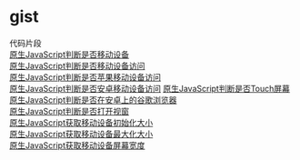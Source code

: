 # gist
代码片段<br>
[原生JavaScript判断是否移动设备](https://github.com/xiaojugit/gist/blob/master/src/isMobile.js)<br>
[原生JavaScript判断是否移动设备访问](https://github.com/xiaojugit/gist/blob/master/src/isMobileUserAgent.js)<br>
[原生JavaScript判断是否苹果移动设备访问](https://github.com/xiaojugit/gist/blob/master/src/isAppleMobileDevice.js)<br>
[原生JavaScript判断是否安卓移动设备访问](https://github.com/xiaojugit/gist/blob/master/src/isAndroidMobileDevice.js)
[原生JavaScript判断是否Touch屏幕](https://github.com/xiaojugit/gist/blob/master/src/isTouchScreen.js)<br>
[原生JavaScript判断是否在安卓上的谷歌浏览器](https://github.com/xiaojugit/gist/blob/master/src/isNewChromeOnAndroid.js)<br>
[原生JavaScript判断是否打开视窗](https://github.com/xiaojugit/gist/blob/master/src/isViewportOpen.js)<br>
[原生JavaScript获取移动设备初始化大小](https://github.com/xiaojugit/gist/blob/master/src/getInitZoom.js)<br>
[原生JavaScript获取移动设备最大化大小](https://github.com/xiaojugit/gist/blob/master/src/getZoom.js)<br>
[原生JavaScript获取移动设备屏幕宽度](https://github.com/xiaojugit/gist/blob/master/src/getScreenWidth.js)<br>
